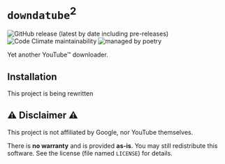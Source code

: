 # `downdatube`<sup>2</sup>

![GitHub release (latest by date including pre-releases)](https://img.shields.io/github/v/release/shahoob/downdatube?include_prereleases&label=%20&style=flat-square)
![Code Climate maintainability](https://img.shields.io/codeclimate/maintainability/shahoob/downdatube?logo=code-climate&style=flat-square)
![managed by poetry](https://img.shields.io/badge/-managed_by_poetry-blue?logo=poetry&style=flat-square)

Yet another YouTube™ downloader.

## Installation

This project is being rewritten

## :warning: Disclaimer :warning:

This project is not affiliated by Google, nor YouTube themselves.

There is **no warranty** and is provided **as-is**. You may still redistribute this software.
See the license (file named `LICENSE`) for details.
